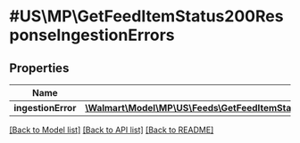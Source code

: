 # #US\MP\GetFeedItemStatus200ResponseIngestionErrors

## Properties

Name | Type | Description | Notes
------------ | ------------- | ------------- | -------------
**ingestionError** | [**\Walmart\Model\MP\US\Feeds\GetFeedItemStatus200ResponseIngestionErrorsIngestionErrorInner[]**](GetFeedItemStatus200ResponseIngestionErrorsIngestionErrorInner.md) |  | [optional]


[[Back to Model list]](../) [[Back to API list]](../../Api/US/MP) [[Back to README]](../../README.md)
